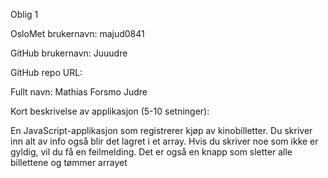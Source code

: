Oblig 1

OsloMet brukernavn: majud0841

GitHub brukernavn: Juuudre

GitHub repo URL: 

Fullt navn: Mathias Forsmo Judre

Kort beskrivelse av applikasjon (5-10 setninger):

En JavaScript-applikasjon som registrerer kjøp av kinobilletter. Du skriver inn alt av info også blir det lagret i et array.
Hvis du skriver noe som ikke er gyldig, vil du få en feilmelding. Det er også en knapp som sletter alle billettene og tømmer arrayet
